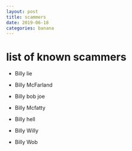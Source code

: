 ```yaml
---
layout: post
title: scammers
date: 2019-06-18
categories: banana
---
```


# list of known scammers
- Billy lie

- Billy McFarland

- Billy bob joe

- Billy Mcfatty

- Billy hell

- Billy Willy

- Billy Wob
